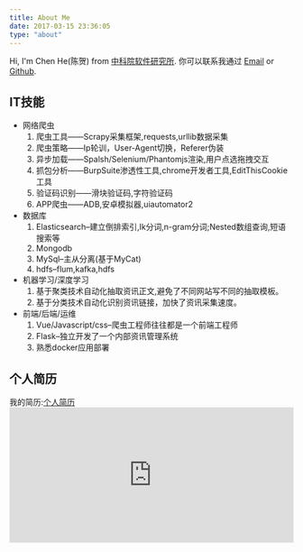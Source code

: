 ```yaml
---
title: About Me
date: 2017-03-15 23:36:05
type: "about"
---
```


Hi, I'm Chen He(陈贺) from [中科院软件研究所](https://www.iscas.ac.cn).
你可以联系我通过 [Email](mailto:hee0624@163.com) or [Github](https://github.com/hee0624).

## IT技能
- 网络爬虫
    1. 爬虫工具——Scrapy采集框架,requests,urllib数据采集
    2. 爬虫策略——Ip轮训，User-Agent切换，Referer伪装
    3. 异步加载——Spalsh/Selenium/Phantomjs渲染,用户点选拖拽交互
    4. 抓包分析——BurpSuite渗透性工具,chrome开发者工具,EditThisCookie工具
    5. 验证码识别——滑块验证码,字符验证码
    6. APP爬虫——ADB,安卓模拟器,uiautomator2
- 数据库
    1. Elasticsearch–建立倒排索引,Ik分词,n-gram分词;Nested数组查询,短语搜索等
    2. Mongodb
    3. MySql–主从分离(基于MyCat)
    4. hdfs–flum,kafka,hdfs
- 机器学习/深度学习
    1. 基于聚类技术自动化抽取资讯正文,避免了不同网站写不同的抽取模板。
    2. 基于分类技术自动化识别资讯链接，加快了资讯采集速度。
- 前端/后端/运维
    1. Vue/Javascript/css–爬虫工程师往往都是一个前端工程师
    2. Flask–独立开发了一个内部资讯管理系统
    3. 熟悉docker应用部署


## 个人简历

我的简历:[个人简历](/resume/)
​    <iframe src="https://hee0624.github.io/donate-page/simple/" style="overflow-x:hidden;overflow-y:hidden; border:0xp none #fff; min-height:240px; width:100%;" frameborder="0" scrolling="no"></iframe>

